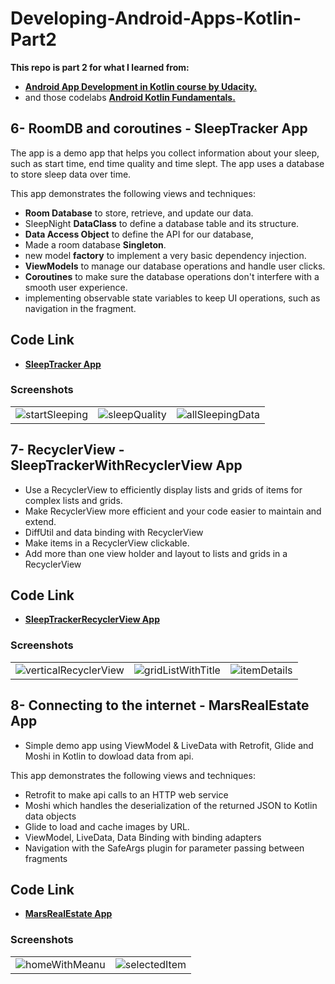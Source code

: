 # Developing-Android-Apps-Kotlin-Part2
 
__This repo is part 2 for what I learned from:__ 
* <a href="https://www.udacity.com/course/developing-android-apps-with-kotlin--ud9012" target="_blank">**Android App Development in Kotlin course by Udacity.**</a>  
* and those codelabs <a href="https://codelabs.developers.google.com/android-kotlin-fundamentals/"  target="_blank"> **Android Kotlin Fundamentals.**</a>

##
## 6- RoomDB and coroutines - SleepTracker App
The app is a demo app that helps you collect information about your sleep, such as start time, end time quality and time slept.
The app uses a database to store sleep data over time.

This app demonstrates the following views and techniques:
* **Room Database** to store, retrieve, and update our data.
* SleepNight **DataClass** to define a database table and its structure.
* **Data Access Object** to define the API for our database,
* Made a room database **Singleton**.
* new model **factory** to implement a very basic dependency injection.
* **ViewModels** to manage our database operations and handle user clicks.
* **Coroutines** to make sure the database operations don't interfere with a smooth user experience.
* implementing observable state variables to keep UI operations, such as navigation in the fragment.

## Code Link
* <a href="https://github.com/Hosam11/Developing-Android-Apps-Kotlin-Part2/tree/main/SleepTracker"  target="_blank"> **SleepTracker App**</a> 

### Screenshots
|  | | |
| :---: |:---:| :---:|
| ![startSleeping](https://user-images.githubusercontent.com/18370055/97105093-3fcf9500-16c1-11eb-99c9-1043a78bfb71.PNG) | ![sleepQuality](https://user-images.githubusercontent.com/18370055/97105092-3f36fe80-16c1-11eb-980b-5ba7a16d4fa7.PNG) | ![allSleepingData](https://user-images.githubusercontent.com/18370055/97105091-3e9e6800-16c1-11eb-9e62-a9e46078ed56.PNG) |
##


## 7- RecyclerView - SleepTrackerWithRecyclerView App
* Use a RecyclerView to efficiently display lists and grids of items for complex lists and grids.
* Make RecyclerView more efficient and your code easier to maintain and extend. 
* DiffUtil and data binding with RecyclerView
* Make items in a RecyclerView clickable. 
* Add more than one view holder and layout to lists and grids in a RecyclerView

## Code Link
* <a href="https://github.com/Hosam11/Developing-Android-Apps-Kotlin-Part2/tree/main/SleepTrackerRecyclerView" target="_blank"> **SleepTrackerRecyclerView App**</a> 

### Screenshots
|  | | |
| :---: |:---:| :---:|
|![verticalRecyclerView](https://user-images.githubusercontent.com/18370055/97275585-c65db100-183e-11eb-96a4-0b2ee0d3879d.PNG) |  ![gridListWithTitle](https://user-images.githubusercontent.com/18370055/97275582-c52c8400-183e-11eb-9572-56fc9cb4ebad.PNG) | ![itemDetails](https://user-images.githubusercontent.com/18370055/97275584-c65db100-183e-11eb-8ede-7441419ce3e2.PNG) |

## 8- Connecting to the internet - MarsRealEstate App
* Simple demo app using ViewModel & LiveData with Retrofit, Glide and Moshi in Kotlin to dowload data from api.

This app demonstrates the following views and techniques:
* Retrofit to make api calls to an HTTP web service
* Moshi which handles the deserialization of the returned JSON to Kotlin data objects
* Glide to load and cache images by URL.
* ViewModel, LiveData, Data Binding with binding adapters
* Navigation with the SafeArgs plugin for parameter passing between fragments

## Code Link
* <a href="https://github.com/Hosam11/Developing-Android-Apps-Kotlin-Part2/tree/main/MarsRealEstate" target="_blank"> **MarsRealEstate App**</a> 

### Screenshots
|  | |
| :---: |:---:|
|![homeWithMeanu](https://user-images.githubusercontent.com/18370055/97576226-8e996980-19f6-11eb-9cba-b5bb41504cdc.PNG) | ![selectedItem](https://user-images.githubusercontent.com/18370055/97576232-90632d00-19f6-11eb-9a5a-bc54ab55a1ca.PNG)| 





